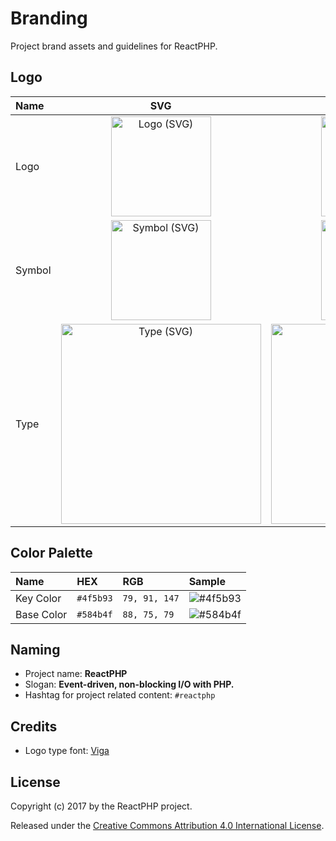 Branding
========

Project brand assets and guidelines for ReactPHP.

Logo
----

| Name         | SVG                                                                                                                                          | PNG                                                                                                                                          |
|:-------------|:--------------------------------------------------------------------------------------------------------------------------------------------:|:--------------------------------------------------------------------------------------------------------------------------------------------:|
| Logo         | <a href="reactphp-logo.svg"><img src="https://rawgit.com/jsor-labs/branding/new-logo/reactphp-logo.svg" alt="Logo (SVG)" width="160"></a>       | <a href="reactphp-logo.png"><img src="https://rawgit.com/jsor-labs/branding/new-logo/reactphp-logo.png" alt="Logo (PNG)" width="160"></a>       |
| Symbol       | <a href="reactphp-symbol.svg"><img src="https://rawgit.com/jsor-labs/branding/new-logo/reactphp-symbol.svg" alt="Symbol (SVG)" width="160"></a> | <a href="reactphp-symbol.png"><img src="https://rawgit.com/jsor-labs/branding/new-logo/reactphp-symbol.png" alt="Symbol (PNG)" width="160"></a> |
| Type         | <a href="reactphp-type.svg"><img src="https://rawgit.com/jsor-labs/branding/new-logo/reactphp-type.svg" alt="Type (SVG)" width="320"></a>       | <a href="reactphp-type.png"><img src="https://rawgit.com/jsor-labs/branding/new-logo/reactphp-type.png" alt="Type (PNG)" width="320"></a>       |

Color Palette
-------------

| Name             | HEX       | RGB           | Sample                                              |
|:-----------------|:----------|:--------------|:----------------------------------------------------|
| Key Color        | `#4f5b93` | `79, 91, 147` | ![#4f5b93](http://placehold.it/60x30/4f5b93/4f5b93) |
| Base Color       | `#584b4f` | `88, 75, 79`  | ![#584b4f](http://placehold.it/60x30/584b4f/584b4f) |

Naming
------

* Project name: **ReactPHP**
* Slogan: **Event-driven, non-blocking I/O with PHP.**
* Hashtag for project related content: `#reactphp`

Credits
-------

* Logo type font: [Viga](https://fonts.google.com/specimen/Viga)

License
-------

Copyright (c) 2017 by the ReactPHP project.

Released under the [Creative Commons Attribution 4.0 International License](http://creativecommons.org/licenses/by/4.0/).

